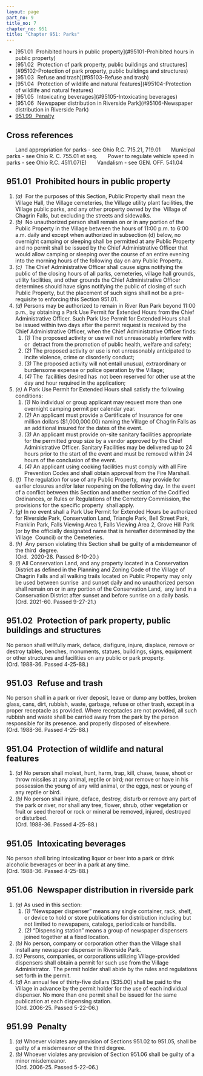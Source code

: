 ```yaml
---
layout: page
part_no: 9
title_no: 7
chapter_no: 951
title: "Chapter 951: Parks"
---
```


* [951.01   Prohibited hours in public property](#95101-Prohibited hours in public property)
* [951.02   Protection of park property, public buildings and structures](#95102-Protection of park property, public buildings and structures)
* [951.03   Refuse and trash](#95103-Refuse and trash)
* [951.04   Protection of wildlife and natural features](#95104-Protection of wildlife and natural features)
* [951.05   Intoxicating beverages](#95105-Intoxicating beverages)
* [951.06   Newspaper distribution in Riverside Park](#95106-Newspaper distribution in Riverside Park)
* [951.99   Penalty](#95199-Penalty)

## Cross references

      Land appropriation for parks - see Ohio R.C. 715.21, 719.01
      Municipal parks - see Ohio R. C. 755.01 et seq.
      Power to regulate vehicle speed in parks - see Ohio R.C. 4511.07(E)
      Vandalism - see GEN. OFF.
541.04

## 951.01   Prohibited hours in public property

1. _(a)_  For the purposes of this Section, Public Property shall mean the
Village Hall, the Village cemeteries, the Village utility plant facilities, the
Village public parks, and any other property owned by the  Village of Chagrin
Falls, but excluding the streets and sidewalks.
2. _(b)_  No unauthorized person shall remain on or in any portion of the
Public Property in the Village between the hours of 11:00 p.m. to 6:00 a.m.
daily and except when authorized in subsection (d) below, no overnight camping
or sleeping shall be permitted at any Public Property and no permit shall be
issued by the Chief Administrative Officer that would allow camping or sleeping
over the course of an entire evening into the morning hours of the following
day on any Public Property.   
3. _(c)_  The Chief Administrative Officer shall cause signs notifying the
public of the closing hours of all parks, cemeteries, village hall grounds,
utility facilities, and other grounds the Chief Administrative Officer
determines should have signs notifying the public of closing of such Public
Property, but the placement of such signs shall not be a pre-requisite to
enforcing this Section 951.01.
4. _(d)_ Persons may be authorized to remain in River Run Park beyond 11:00
p.m., by obtaining a Park Use Permit for Extended Hours from the Chief
Administrative Officer. Such Park Use Permit for Extended Hours shall be issued
within two days after the permit request is received by the Chief
Administrative Officer, when the Chief Administrative Officer finds:
    1. _(1)_ The proposed activity or use will not unreasonably interfere with
or  detract from the promotion of public health, welfare and safety;
    2. _(2)_ The proposed activity or use is not unreasonably anticipated to
incite violence, crime or disorderly conduct;
    3. _(3)_ The proposed activity will not entail unusual, extraordinary or
burdensome expense or police operation by the Village;
    4. _(4)_ The  facilities desired has  not been reserved for other use at the
day and hour required in the application;
5. _(e)_ A Park Use Permit for Extended Hours shall satisfy the following
conditions:
    1. _(1)_ No individual or group applicant may request more than one
overnight camping permit per calendar year.
    2. _(2)_ An applicant must provide a Certificate of Insurance for one
million dollars ($1,000,000.00) naming the Village of Chagrin Falls as an
additional insured for the dates of the event.
    3. _(3)_ An applicant must provide on-site sanitary facilities appropriate
for the permitted group size by a vendor approved by the Chief Administrative
Officer. Sanitary Facilities may be delivered up to 24 hours prior to the start
of the event and must be removed within 24 hours of the conclusion of the
event.
    4. _(4)_ An applicant using cooking facilities must comply with all Fire
Prevention Codes and shall obtain approval from the Fire Marshall.
6. _(f)_  The regulation for use of any Public Property,  may provide for
earlier closures and/or later reopening on the following day. In the event of a
conflict between this Section and another section of the Codified Ordinances,
or Rules or Regulations of the Cemetery Commission, the provisions for the
specific property  shall apply. 
7. _(g)_ In no event shall a Park Use Permit for Extended Hours be authorized
for Riverside Park, Conservation Land, Triangle Park, Bell Street Park,
Franklin Park, Falls Viewing Area 1, Falls Viewing Area 2, Grove Hill Park (or
by the officially designated name that is hereafter determined by the Village 
Council) or the Cemeteries. 
8. _(h)_  Any person violating this Section shall be guilty of a misdemeanor
of the third  degree.  
(Ord.  2020-28. Passed 8-10-20.)
9. _(i)_ All Conservation Land, and any property located in a Conservation
District as defined in the Planning and Zoning Code of the Village of Chagrin
Falls and all walking trails located on Public Property may only be used
between sunrise  and sunset daily and no unauthorized person shall remain on or
in any portion of the Conservation Land,  any land in a Conservation District
after sunset and before sunrise on a daily basis.  
(Ord. 2021-60. Passed 9-27-21.)

## 951.02   Protection of park property, public buildings and structures

No person shall willfully mark, deface, disfigure, injure, displace, remove
or destroy tables, benches, monuments, statues, buildings, signs, equipment or
other structures and facilities on any public or park property.  
(Ord. 1988-36. Passed 4-25-88.)

## 951.03   Refuse and trash

No person shall in a park or river deposit, leave or dump any bottles,
broken glass, cans, dirt, rubbish, waste, garbage, refuse or other trash,
except in a proper receptacle as provided. Where receptacles are not provided,
all such rubbish and waste shall be carried away from the park by the person
responsible for its presence. and properly disposed of elsewhere.  
(Ord. 1988-36. Passed 4-25-88.)

## 951.04   Protection of wildlife and natural features

1. _(a)_ No person shall molest, hunt, harm, trap, kill, chase, tease, shoot or
throw missiles at any animal, reptile or bird; nor remove or have in his
possession the young of any wild animal, or the eggs, nest or young of any
reptile or bird.
2. _(b)_ No person shall injure, deface, destroy, disturb or remove any part of
the park or river, nor shall any tree, flower, shrub, other vegetation or fruit
or seed thereof or rock or mineral be removed, injured, destroyed or disturbed.  
(Ord. 1988-36. Passed 4-25-88.)

## 951.05   Intoxicating beverages

No person shall bring intoxicating liquor or beer into a park or drink
alcoholic beverages or beer in a park at any time.  
(Ord. 1988-36. Passed 4-25-88.)

## 951.06   Newspaper distribution in riverside park

1. _(a)_ As used in this section:
    1. _(1)_ “Newspaper dispenser” means any single container, rack, shelf, or
device to hold or store publications for distribution including but not limited
to newspapers, catalogs, periodicals or handbills.
    2. _(2)_ “Dispensing station” means a group of newspaper dispensers joined
together at a fixed location.
2. _(b)_ No person, company or corporation other than the Village shall install
any newspaper dispenser in Riverside Park.
3. _(c)_ Persons, companies, or corporations utilizing Village-provided
dispensers shall obtain a permit for such use from the Village Administrator. 
The permit holder shall abide by the rules and regulations set forth in the
permit.
4. _(d)_ An annual fee of thirty-five dollars ($35.00) shall be paid to the
Village in advance by the permit holder for the use of each individual
dispenser. No more than one permit shall be issued for the same publication at
each dispensing station.  
(Ord. 2006-25. Passed 5-22-06.)

## 951.99   Penalty

1. _(a)_ Whoever violates any provision of Sections
951.02 to 951.05, shall be guilty of a misdemeanor of the third degree.
2. _(b)_ Whoever violates any provision of Section 951.06 shall be guilty of a minor misdemeanor.   
(Ord. 2006-25. Passed 5-22-06.)
